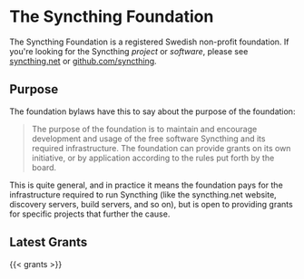 # The Syncthing Foundation

The Syncthing Foundation is a registered Swedish non-profit foundation.
If you're looking for the Syncthing _project_ or _software_, please see [syncthing.net](https://syncthing.net/) or [github.com/syncthing](https://github.com/syncthing/).

## Purpose

The foundation bylaws have this to say about the purpose of the foundation:

> The purpose of the foundation is to maintain and encourage development and
> usage of the free software Syncthing and its required infrastructure. The
> foundation can provide grants on its own initiative, or by application
> according to the rules put forth by the board.

This is quite general, and in practice it means the foundation pays for the
infrastructure required to run Syncthing (like the syncthing.net website,
discovery servers, build servers, and so on), but is open to providing grants
for specific projects that further the cause.

## Latest Grants

{{< grants >}}
